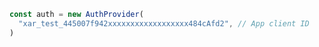 ```js hl_lines="2"
const auth = new AuthProvider(
  "xar_test_445007f942xxxxxxxxxxxxxxxxxx484cAfd2", // App client ID
)
```
